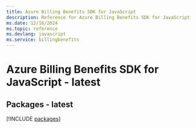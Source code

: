 ```yaml
---
title: Azure Billing Benefits SDK for JavaScript
description: Reference for Azure Billing Benefits SDK for JavaScript
ms.date: 12/16/2024
ms.topic: reference
ms.devlang: javascript
ms.service: billingbenefits
---
```

# Azure Billing Benefits SDK for JavaScript - latest
## Packages - latest
[!INCLUDE [packages](billing-benefits-index.md)]